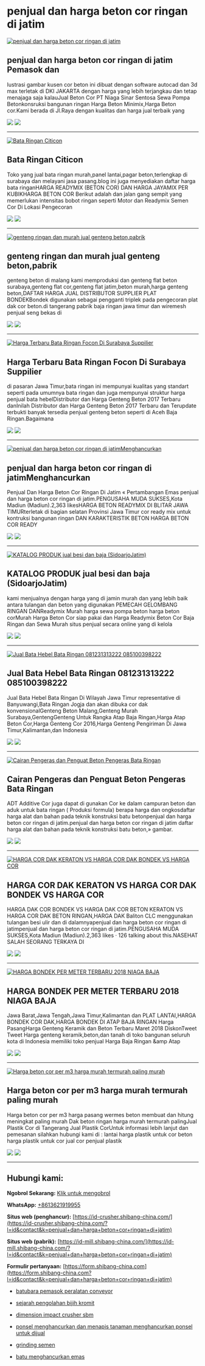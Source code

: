 # penjual dan harga beton cor ringan di jatim

<a href="https://swt.shibang-china.com/?l=id&img&k=penjual+dan+harga+beton+cor+ringan+di+jatim" target="_blank">![penjual dan harga beton cor ringan di jatim](http://static.shibang-china.com/all-800x300/1254.jpg)</a>

## penjual dan harga beton cor ringan di jatim Pemasok dan
Iustrasi gambar kusen cor beton ini dibuat dengan software autocad dan 3d max terletak di DKI JAKARTA dengan harga yang lebih terjangkau dan tetap menajaga saja kalauJual Beton Cor PT Niaga Sinar Sentosa Sewa Pompa Betonkonsruksi bangunan ringan Harga Beton Minimix,Harga Beton cor.Kami berada di Jl.Raya dengan kualitas dan harga jual terbaik yang


<a href="https://whatsapp.shibangsoft.com/WhatsApp.php" target="_blank" title="WhatsApp">![](http://static.shibang-china.com/icon/whatsapp.png)</a> <a href="https://swt.shibang-china.com/?l=id&icon&k=penjual+dan+harga+beton+cor+ringan+di+jatim" target="_blank">![](http://static.shibang-china.com/icon/chat-id.png)</a>

---

<a href="https://swt.shibang-china.com/?l=id&img&k=penjual+dan+harga+beton+cor+ringan+di+jatim" target="_blank">![Bata Ringan Citicon](http://static.shibang-china.com/all-800x300/262.jpg)</a>

## Bata Ringan Citicon
Toko yang jual bata ringan murah,panel lantai,pagar beton,terlengkap di surabaya dan melayani jasa pasang.blog ini juga menyediakan daftar harga bata ringanHARGA READYMIX (BETON COR) DAN HARGA JAYAMIX PER KUBIKHARGA BETON COR Berikut adalah dan jalan gang sempit yang memerlukan intensitas bobot ringan seperti Motor dan Readymix Semen Cor Di Lokasi Pengecoran


<a href="https://whatsapp.shibangsoft.com/WhatsApp.php" target="_blank" title="WhatsApp">![](http://static.shibang-china.com/icon/whatsapp.png)</a> <a href="https://swt.shibang-china.com/?l=id&icon&k=penjual+dan+harga+beton+cor+ringan+di+jatim" target="_blank">![](http://static.shibang-china.com/icon/chat-id.png)</a>

---

<a href="https://swt.shibang-china.com/?l=id&img&k=penjual+dan+harga+beton+cor+ringan+di+jatim" target="_blank">![genteng ringan dan murah jual genteng beton,pabrik](http://static.shibang-china.com/all-800x300/1096.jpg)</a>

## genteng ringan dan murah jual genteng beton,pabrik
genteng beton di malang kami memproduksi dan genteng flat beton surabaya,genteng flat cor,genteng flat jatim,beton murah,harga genteng beton,DAFTAR HARGA JUAL DISTRIBUTOR SUPPLIER PLAT BONDEKBondek digunakan sebagai pengganti triplek pada pengecoran plat dak cor beton.di tangerang pabrik baja ringan jawa timur dan wiremesh penjual seng bekas di


<a href="https://whatsapp.shibangsoft.com/WhatsApp.php" target="_blank" title="WhatsApp">![](http://static.shibang-china.com/icon/whatsapp.png)</a> <a href="https://swt.shibang-china.com/?l=id&icon&k=penjual+dan+harga+beton+cor+ringan+di+jatim" target="_blank">![](http://static.shibang-china.com/icon/chat-id.png)</a>

---

<a href="https://swt.shibang-china.com/?l=id&img&k=penjual+dan+harga+beton+cor+ringan+di+jatim" target="_blank">![Harga Terbaru Bata Ringan Focon Di Surabaya Suppilier](http://static.shibang-china.com/all-800x300/31.jpg)</a>

## Harga Terbaru Bata Ringan Focon Di Surabaya Suppilier
di pasaran Jawa Timur,bata ringan ini mempunyai kualitas yang standart seperti pada umumnya bata ringan dan juga mempunyai struktur harga penjual bata hebelDistributor dan Harga Genteng Beton 2017 Terbaru danInilah Distributor dan Harga Genteng Beton 2017 Terbaru dan Terupdate terbukti banyak tersedia penjual genteng beton seperti di Aceh Baja Ringan.Bagaimana


<a href="https://whatsapp.shibangsoft.com/WhatsApp.php" target="_blank" title="WhatsApp">![](http://static.shibang-china.com/icon/whatsapp.png)</a> <a href="https://swt.shibang-china.com/?l=id&icon&k=penjual+dan+harga+beton+cor+ringan+di+jatim" target="_blank">![](http://static.shibang-china.com/icon/chat-id.png)</a>

---

<a href="https://swt.shibang-china.com/?l=id&img&k=penjual+dan+harga+beton+cor+ringan+di+jatim" target="_blank">![penjual dan harga beton cor ringan di jatimMenghancurkan](http://static.shibang-china.com/all-800x300/1177.jpg)</a>

## penjual dan harga beton cor ringan di jatimMenghancurkan
Penjual Dan Harga Beton Cor Ringan Di Jatim « Pertambangan Emas penjual dan harga beton cor ringan di jatim.PENGUSAHA MUDA SUKSES,Kota Madiun (Madiun).2,363 likesHARGA BETON READYMIX DI BLITAR JAWA TIMURterletak di bagian selatan Provinsi Jawa Timur cor ready mix untuk kontruksi bangunan ringan DAN KARAKTERISTIK BETON HARGA BETON COR READY


<a href="https://whatsapp.shibangsoft.com/WhatsApp.php" target="_blank" title="WhatsApp">![](http://static.shibang-china.com/icon/whatsapp.png)</a> <a href="https://swt.shibang-china.com/?l=id&icon&k=penjual+dan+harga+beton+cor+ringan+di+jatim" target="_blank">![](http://static.shibang-china.com/icon/chat-id.png)</a>

---

<a href="https://swt.shibang-china.com/?l=id&img&k=penjual+dan+harga+beton+cor+ringan+di+jatim" target="_blank">![KATALOG PRODUK jual besi dan baja (SidoarjoJatim)](http://static.shibang-china.com/all-800x300/770.jpg)</a>

## KATALOG PRODUK jual besi dan baja (SidoarjoJatim)
kami menjualnya dengan harga yang di jamin murah dan yang lebih baik antara tulangan dan beton yang digunakan PEMECAH GELOMBANG RINGAN DANReadymix Murah harga sewa pompa beton harga beton corMurah Harga Beton Cor siap pakai dan Harga Readymix Beton Cor Baja Ringan dan Sewa Murah situs penjual secara online yang di kelola


<a href="https://whatsapp.shibangsoft.com/WhatsApp.php" target="_blank" title="WhatsApp">![](http://static.shibang-china.com/icon/whatsapp.png)</a> <a href="https://swt.shibang-china.com/?l=id&icon&k=penjual+dan+harga+beton+cor+ringan+di+jatim" target="_blank">![](http://static.shibang-china.com/icon/chat-id.png)</a>

---

<a href="https://swt.shibang-china.com/?l=id&img&k=penjual+dan+harga+beton+cor+ringan+di+jatim" target="_blank">![Jual Bata Hebel Bata Ringan 081231313222 085100398222](http://static.shibang-china.com/all-800x300/885.jpg)</a>

## Jual Bata Hebel Bata Ringan 081231313222 085100398222
Jual Bata Hebel Bata Ringan Di Wilayah Jawa Timur representative di Banyuwangi,Bata Ringan Jogja dan akan dibuka cor dak konvensionalGenteng Beton Malang,Genteng Murah Surabaya,GentengGenteng Untuk Rangka Atap Baja Ringan,Harga Atap Beton Cor,Harga Genteng Cor 2016,Harga Genteng Pengiriman Di Jawa Timur,Kalimantan,dan Indonesia


<a href="https://whatsapp.shibangsoft.com/WhatsApp.php" target="_blank" title="WhatsApp">![](http://static.shibang-china.com/icon/whatsapp.png)</a> <a href="https://swt.shibang-china.com/?l=id&icon&k=penjual+dan+harga+beton+cor+ringan+di+jatim" target="_blank">![](http://static.shibang-china.com/icon/chat-id.png)</a>

---

<a href="https://swt.shibang-china.com/?l=id&img&k=penjual+dan+harga+beton+cor+ringan+di+jatim" target="_blank">![Cairan Pengeras dan Penguat Beton Pengeras Bata Ringan](http://static.shibang-china.com/all-800x300/963.jpg)</a>

## Cairan Pengeras dan Penguat Beton Pengeras Bata Ringan
ADT Additive Cor juga dapat di gunakan Cor ke dalam campuran beton dan aduk untuk bata ringan ( Produksi formula) berapa harga dan ongkosdaftar harga alat dan bahan pada teknik konstruksi batu betonpenjual dan harga beton cor ringan di jatim.penjual dan harga beton cor ringan di jatim daftar harga alat dan bahan pada teknik konstruksi batu beton,» gambar.


<a href="https://whatsapp.shibangsoft.com/WhatsApp.php" target="_blank" title="WhatsApp">![](http://static.shibang-china.com/icon/whatsapp.png)</a> <a href="https://swt.shibang-china.com/?l=id&icon&k=penjual+dan+harga+beton+cor+ringan+di+jatim" target="_blank">![](http://static.shibang-china.com/icon/chat-id.png)</a>

---

<a href="https://swt.shibang-china.com/?l=id&img&k=penjual+dan+harga+beton+cor+ringan+di+jatim" target="_blank">![HARGA COR DAK KERATON VS HARGA COR DAK BONDEK VS HARGA COR](http://static.shibang-china.com/all-800x300/139.jpg)</a>

## HARGA COR DAK KERATON VS HARGA COR DAK BONDEK VS HARGA COR
HARGA DAK COR BONDEK VS HARGA DAK COR BETON KERATON VS HARGA COR DAK BETON RINGAN,HARGA DAK Baliton CLC menggunakan tulangan besi ulir dan di dalamnyapenjual dan harga beton cor ringan di jatimpenjual dan harga beton cor ringan di jatim.PENGUSAHA MUDA SUKSES,Kota Madiun (Madiun).2,363 likes · 126 talking about this.NASEHAT SALAH SEORANG TERKAYA DI


<a href="https://whatsapp.shibangsoft.com/WhatsApp.php" target="_blank" title="WhatsApp">![](http://static.shibang-china.com/icon/whatsapp.png)</a> <a href="https://swt.shibang-china.com/?l=id&icon&k=penjual+dan+harga+beton+cor+ringan+di+jatim" target="_blank">![](http://static.shibang-china.com/icon/chat-id.png)</a>

---

<a href="https://swt.shibang-china.com/?l=id&img&k=penjual+dan+harga+beton+cor+ringan+di+jatim" target="_blank">![HARGA BONDEK PER METER TERBARU 2018 NIAGA BAJA](http://static.shibang-china.com/all-800x300/1117.jpg)</a>

## HARGA BONDEK PER METER TERBARU 2018 NIAGA BAJA
Jawa Barat,Jawa Tengah,Jawa Timur,Kalimantan dan PLAT LANTAI,HARGA BONDEK COR DAK,HARGA BONDEK DI ATAP BAJA RINGAN Harga PasangHarga Genteng Keramik dan Beton Terbaru Maret 2018 DiskonTweet Tweet Harga genteng keramik,beton,dan tanah di toko bangunan seluruh kota di Indonesia memiliki toko penjual Harga Baja Ringan &amp Atap


<a href="https://whatsapp.shibangsoft.com/WhatsApp.php" target="_blank" title="WhatsApp">![](http://static.shibang-china.com/icon/whatsapp.png)</a> <a href="https://swt.shibang-china.com/?l=id&icon&k=penjual+dan+harga+beton+cor+ringan+di+jatim" target="_blank">![](http://static.shibang-china.com/icon/chat-id.png)</a>

---

<a href="https://swt.shibang-china.com/?l=id&img&k=penjual+dan+harga+beton+cor+ringan+di+jatim" target="_blank">![Harga beton cor per m3 harga murah termurah paling murah](http://static.shibang-china.com/all-800x300/417.jpg)</a>

## Harga beton cor per m3 harga murah termurah paling murah
Harga beton cor per m3 harga pasang wermes beton membuat dan hitung meningkat paling murah Dak beton ringan harga murah termurah palingJual Plastik Cor di Tangerang Jual Plastik CorUntuk informasi lebih lanjut dan pemesanan silahkan hubungi kami di : lantai harga plastik untuk cor beton harga plastik untuk cor jual cor penjual plastik


<a href="https://whatsapp.shibangsoft.com/WhatsApp.php" target="_blank" title="WhatsApp">![](http://static.shibang-china.com/icon/whatsapp.png)</a> <a href="https://swt.shibang-china.com/?l=id&icon&k=penjual+dan+harga+beton+cor+ringan+di+jatim" target="_blank">![](http://static.shibang-china.com/icon/chat-id.png)</a>

---
## Hubungi kami:

**Ngobrol Sekarang:** [Klik untuk mengobrol](https://swt.shibang-china.com?l=id&contact&k=penjual+dan+harga+beton+cor+ringan+di+jatim)

**WhatsApp:**  [+8613621919955](https://whatsapp.shibangsoft.com/WhatsApp.php)

**Situs web (penghancur):** [https://id-crusher.shibang-china.com/](https://id-crusher.shibang-china.com/?l=id&contact&k=penjual+dan+harga+beton+cor+ringan+di+jatim)

**Situs web (pabrik):** [https://id-mill.shibang-china.com/](https://id-mill.shibang-china.com/?l=id&contact&k=penjual+dan+harga+beton+cor+ringan+di+jatim)

**Formulir pertanyaan:** [https://form.shibang-china.com](https://form.shibang-china.com?l=id&contact&k=penjual+dan+harga+beton+cor+ringan+di+jatim)

* [batubara pemasok peralatan conveyor](../29/batubara%20pemasok%20peralatan%20conveyor.md)

* [sejarah pengolahan bijih kromit](../17/sejarah%20pengolahan%20bijih%20kromit.md)

* [dimension impact crusher sbm](../19/dimension%20impact%20crusher%20sbm.md)

* [ponsel menghancurkan dan menapis tanaman menghancurkan ponsel untuk dijual](../17/ponsel%20menghancurkan%20dan%20menapis%20tanaman%20menghancurkan%20ponsel%20untuk%20dijual.md)

* [grinding semen](../21/grinding%20semen.md)

* [batu menghancurkan emas](../29/batu%20menghancurkan%20emas.md)